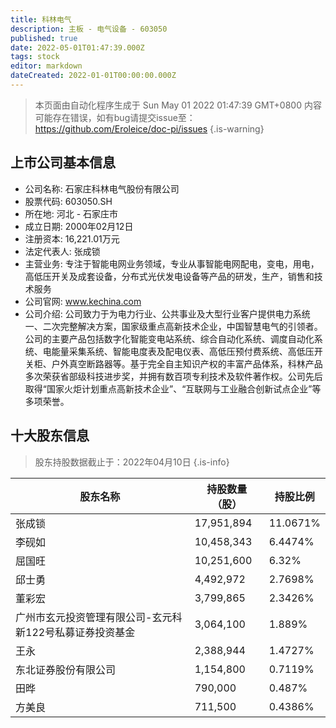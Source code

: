 ```yaml
---
title: 科林电气
description: 主板 - 电气设备 - 603050
published: true
date: 2022-05-01T01:47:39.000Z
tags: stock
editor: markdown
dateCreated: 2022-01-01T00:00:00.000Z
---
```


> 本页面由自动化程序生成于 Sun May 01 2022 01:47:39 GMT+0800
> 内容可能存在错误，如有bug请提交issue至：https://github.com/Eroleice/doc-pi/issues
{.is-warning}

## 上市公司基本信息
- 公司名称: 石家庄科林电气股份有限公司
- 股票代码: 603050.SH
- 所在地: 河北 - 石家庄市
- 成立日期: 2000年02月12日
- 注册资本: 16,221.01万元
- 法定代表人: 张成锁
- 主营业务: 专注于智能电网业务领域，专业从事智能电网配电，变电，用电，高低压开关及成套设备，分布式光伏发电设备等产品的研发，生产，销售和技术服务
- 公司官网: www.kechina.com
- 公司介绍: 公司致力于为电力行业、公共事业及大型行业客户提供电力系统一、二次完整解决方案，国家级重点高新技术企业，中国智慧电气的引领者。公司的主要产品包括数字化智能变电站系统、综合自动化系统、调度自动化系统、电能量采集系统、智能电度表及配电仪表、高低压预付费系统、高低压开关柜、户外真空断路器等。基于完全自主知识产权的丰富产品体系，科林产品多次荣获省部级科技进步奖，并拥有数百项专利技术及软件著作权。公司先后取得“国家火炬计划重点高新技术企业”、“互联网与工业融合创新试点企业”等多项荣誉。


## 十大股东信息
> 股东持股数据截止于：2022年04月10日
{.is-info}

| 股东名称 | 持股数量（股） | 持股比例 |
| --- | --- | --- |
| 张成锁 | 17,951,894 | 11.0671% |
| 李砚如 | 10,458,343 | 6.4474% |
| 屈国旺 | 10,251,600 | 6.32% |
| 邱士勇 | 4,492,972 | 2.7698% |
| 董彩宏 | 3,799,865 | 2.3426% |
| 广州市玄元投资管理有限公司-玄元科新122号私募证券投资基金 | 3,064,100 | 1.889% |
| 王永 | 2,388,944 | 1.4727% |
| 东北证券股份有限公司 | 1,154,800 | 0.7119% |
| 田晔 | 790,000 | 0.487% |
| 方美良 | 711,500 | 0.4386% |




